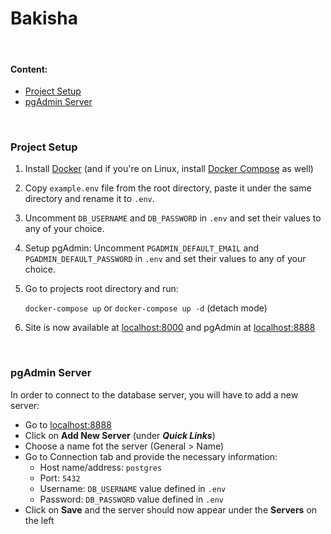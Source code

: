 # Bakisha

<br/>

#### Content:

- [Project Setup](#project-setup)
- [pgAdmin Server](##pgadmin-server)

<br/>

### <a name="#project-setup">Project Setup</a>

1. Install [Docker](https://docs.docker.com/install/) (and if you're on Linux, install [Docker Compose](https://docs.docker.com/compose/install/) as well)
2. Copy `example.env` file from the root directory, paste it under the same directory and rename it to `.env`. 
3. Uncomment `DB_USERNAME` and `DB_PASSWORD` in `.env` and set their values to any of your choice.
4. Setup pgAdmin: Uncomment `PGADMIN_DEFAULT_EMAIL` and `PGADMIN_DEFAULT_PASSWORD` in `.env` and set their values to any  of your choice.
5. Go to projects root directory and run:

   `docker-compose up` or `docker-compose up -d` (detach mode)

6. Site is now available at [localhost:8000](http://localhost:8000/) and pgAdmin at [localhost:8888](http://localhost:8888/) 

<br/>

### <a name="#pgadmin-server">pgAdmin Server</a>

In order to connect to the database server, you will have to add a new server:
- Go to [localhost:8888](http://localhost:8888/)
- Click on **Add New Server** (under ***Quick Links***)
- Choose a name fot the server (General > Name)
- Go to Connection tab and provide the necessary information:
    - Host name/address: `postgres`
    - Port: `5432`
    - Username: `DB_USERNAME` value defined in `.env`
    - Password: `DB_PASSWORD` value defined in `.env`     
- Click on **Save** and the server should now appear under the **Servers** on the left
